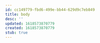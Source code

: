 ```yaml
---
id: cc149779-fbd6-499e-bb44-629d9c7eb849
title: body
desc: ''
updated: 1618573870779
created: 1618573870779
stub: true
---
```


